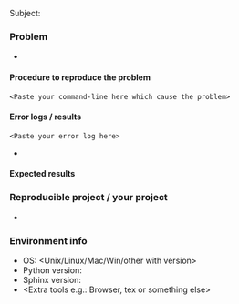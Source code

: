 Subject: <what happen when you do on which document project>

### Problem
- <Detail of problem>

#### Procedure to reproduce the problem
```
<Paste your command-line here which cause the problem>
```

#### Error logs / results
```
<Paste your error log here>
```
- <public link of unexpected result if you have>

#### Expected results
<Describe what to actually do>

### Reproducible project / your project
- <link to your project, or attach zipped small project sample>

### Environment info
- OS: <Unix/Linux/Mac/Win/other with version>
- Python version:
- Sphinx version:
- <Extra tools e.g.: Browser, tex or something else>
